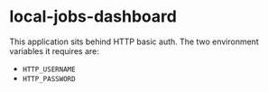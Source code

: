 # local-jobs-dashboard

This application sits behind HTTP basic auth. 
The two environment variables it requires are:

- `HTTP_USERNAME`
- `HTTP_PASSWORD`

